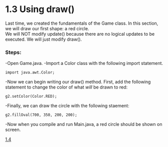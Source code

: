 # 1.3 Using draw()

Last time, we created the fundamentals of the Game class. In this section, we will draw our first shape: a red circle.  
We will NOT modify update() because there are no logical updates to be executed. We will just modify draw().

### Steps:  
-Open Game.java.
-Import a Color class with the following import statement.

    import java.awt.Color;
    
-Now we can begin writing our draw() method. First, add the following statement to change the color of what *will* be drawn to red:
    
    g2.setColor(Color.RED);
    
-Finally, we can draw the circle with the following staement:

    g2.fillOval(700, 350, 200, 200);
    
 -Now when you compile and run Main.java, a red circle should be shown on screen.
 
 [1.4](https://github.com/Motirock/An-Introduction-To-Java-Graphics/tree/main/Part%201/1.4)
    
    
